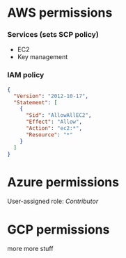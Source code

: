 # AWS permissions
### Services (sets SCP policy)
* EC2
* Key management
### IAM policy
```json
{
  "Version": "2012-10-17",
  "Statement": [
    {
      "Sid": "AllowAllEC2",
      "Effect": "Allow",
      "Action": "ec2:*",
      "Resource": "*"
    }
  ]
}
```

# Azure permissions
User-assigned role: _Contributor_

# GCP permissions
more more stuff
